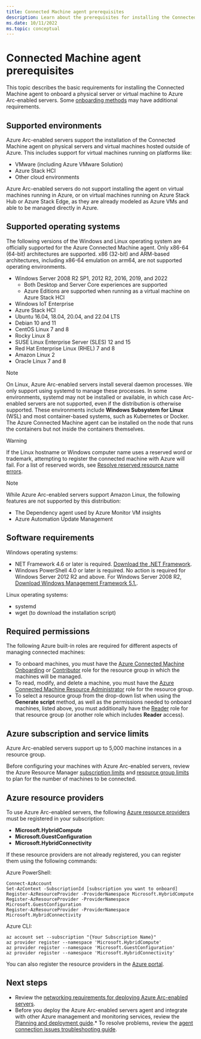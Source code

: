```yaml
---
title: Connected Machine agent prerequisites
description: Learn about the prerequisites for installing the Connected Machine agent for Azure Arc-enabled servers.
ms.date: 10/11/2022
ms.topic: conceptual 
---
```


# Connected Machine agent prerequisites

This topic describes the basic requirements for installing the Connected Machine agent to onboard a physical server or virtual machine to Azure Arc-enabled servers. Some [onboarding methods](deployment-options.md) may have additional requirements.

## Supported environments

Azure Arc-enabled servers support the installation of the Connected Machine agent on physical servers and virtual machines hosted outside of Azure. This includes support for virtual machines running on platforms like:

* VMware (including Azure VMware Solution)
* Azure Stack HCI
* Other cloud environments

Azure Arc-enabled servers do not support installing the agent on virtual machines running in Azure, or on virtual machines running on Azure Stack Hub or Azure Stack Edge, as they are already modeled as Azure VMs and able to be managed directly in Azure.

## Supported operating systems

The following versions of the Windows and Linux operating system are officially supported for the Azure Connected Machine agent. Only x86-64 (64-bit) architectures are supported. x86 (32-bit) and ARM-based architectures, including x86-64 emulation on arm64, are not supported operating environments.

* Windows Server 2008 R2 SP1, 2012 R2, 2016, 2019, and 2022
  * Both Desktop and Server Core experiences are supported
  * Azure Editions are supported when running as a virtual machine on Azure Stack HCI
* Windows IoT Enterprise
* Azure Stack HCI
* Ubuntu 16.04, 18.04, 20.04, and 22.04 LTS
* Debian 10 and 11
* CentOS Linux 7 and 8
* Rocky Linux 8
* SUSE Linux Enterprise Server (SLES) 12 and 15
* Red Hat Enterprise Linux (RHEL) 7 and 8
* Amazon Linux 2
* Oracle Linux 7 and 8

> [!NOTE]
> On Linux, Azure Arc-enabled servers install several daemon processes. We only support using systemd to manage these processes. In some environments, systemd may not be installed or available, in which case Arc-enabled servers are not supported, even if the distribution is otherwise supported. These environments include **Windows Subsystem for Linux** (WSL) and most container-based systems, such as Kubernetes or Docker. The Azure Connected Machine agent can be installed on the node that runs the containers but not inside the containers themselves.

> [!WARNING]
> If the Linux hostname or Windows computer name uses a reserved word or trademark, attempting to register the connected machine with Azure will fail. For a list of reserved words, see [Resolve reserved resource name errors](../../azure-resource-manager/templates/error-reserved-resource-name.md).

> [!NOTE]
> While Azure Arc-enabled servers support Amazon Linux, the following features are not supported by this distribution:
>
> * The Dependency agent used by Azure Monitor VM insights
> * Azure Automation Update Management

## Software requirements

Windows operating systems:

* NET Framework 4.6 or later is required. [Download the .NET Framework](/dotnet/framework/install/guide-for-developers).
* Windows PowerShell 4.0 or later is required. No action is required for Windows Server 2012 R2 and above. For Windows Server 2008 R2, [Download Windows Management Framework 5.1.](https://www.microsoft.com/download/details.aspx?id=54616).

Linux operating systems:

* systemd
* wget (to download the installation script)

## Required permissions

The following Azure built-in roles are required for different aspects of managing connected machines:

* To onboard machines, you must have the [Azure Connected Machine Onboarding](../../role-based-access-control/built-in-roles.md#azure-connected-machine-onboarding) or [Contributor](../../role-based-access-control/built-in-roles.md#contributor) role for the resource group in which the machines will be managed.
* To read, modify, and delete a machine, you must have the [Azure Connected Machine Resource Administrator](../../role-based-access-control/built-in-roles.md#azure-connected-machine-resource-administrator) role for the resource group.
* To select a resource group from the drop-down list when using the **Generate script** method, as well as the permissions needed to onboard machines, listed above, you must additionally have the [Reader](../../role-based-access-control/built-in-roles.md#reader) role for that resource group (or another role which includes **Reader** access).

## Azure subscription and service limits

Azure Arc-enabled servers support up to 5,000 machine instances in a resource group.

Before configuring your machines with Azure Arc-enabled servers, review the Azure Resource Manager [subscription limits](../../azure-resource-manager/management/azure-subscription-service-limits.md#subscription-limits) and [resource group limits](../../azure-resource-manager/management/azure-subscription-service-limits.md#resource-group-limits) to plan for the number of machines to be connected.

## Azure resource providers

To use Azure Arc-enabled servers, the following [Azure resource providers](../../azure-resource-manager/management/resource-providers-and-types.md) must be registered in your subscription:

* **Microsoft.HybridCompute**
* **Microsoft.GuestConfiguration**
* **Microsoft.HybridConnectivity**

If these resource providers are not already registered, you can register them using the following commands:

Azure PowerShell:

```azurepowershell-interactive
Connect-AzAccount
Set-AzContext -SubscriptionId [subscription you want to onboard]
Register-AzResourceProvider -ProviderNamespace Microsoft.HybridCompute
Register-AzResourceProvider -ProviderNamespace Microsoft.GuestConfiguration
Register-AzResourceProvider -ProviderNamespace Microsoft.HybridConnectivity
```

Azure CLI:

```azurecli-interactive
az account set --subscription "{Your Subscription Name}"
az provider register --namespace 'Microsoft.HybridCompute'
az provider register --namespace 'Microsoft.GuestConfiguration'
az provider register --namespace 'Microsoft.HybridConnectivity'
```

You can also register the resource providers in the [Azure portal](../../azure-resource-manager/management/resource-providers-and-types.md#azure-portal).

## Next steps

* Review the [networking requirements for deploying Azure Arc-enabled servers](network-requirements.md).
* Before you deploy the Azure Arc-enabled servers agent and integrate with other Azure management and monitoring services, review the [Planning and deployment guide](plan-at-scale-deployment.md).* To resolve problems, review the [agent connection issues troubleshooting guide](troubleshoot-agent-onboard.md).
